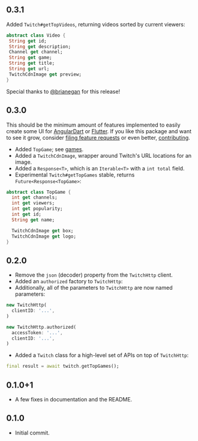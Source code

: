 ## 0.3.1

Added `Twitch#getTopVideos`, returning videos sorted by current viewers:

```dart
abstract class Video {
 String get id;
 String get description;
 Channel get channel;
 String get game;
 String get title;
 String get url;
 TwitchCdnImage get preview;
}
```

Special thanks to [@brianegan](https://github.com/brianegan) for this release!

## 0.3.0

This should be the minimum amount of features implemented to easily create some
UI for [AngularDart](https://angulardart.org) or [Flutter](https://flutter.io).
If you like this package and want to see it grow, consider
[filing feature requests][features] or even better,
[contributing][contributing].

[features]: https://github.com/matanlurey/twitch.dart/issues/new
[contributing]: https://github.com/matanlurey/twitch.dart/pulls/new

- Added `TopGame`; see [games](https://dev.twitch.tv/docs/v5/reference/games/).
- Added a `TwitchCdnImage`, wrapper around Twitch's URL locations for an image.
- Added a `Response<T>`, which is an `Iterable<T>` with a `int total` field.
- Experimental `Twitch#getTopGames` stable, returns `Future<Response<TopGame>`:

```dart
abstract class TopGame {
  int get channels;
  int get viewers;
  int get popularity;
  int get id;
  String get name;

  TwitchCdnImage get box;
  TwitchCdnImage get logo;
}
```

## 0.2.0

- Remove the `json` (decoder) property from the `TwitchHttp` client.
- Added an `authorized` factory to `TwitchHttp`:
- Additionally, all of the parameters to `TwitchHttp` are now named parameters:

```dart
new TwitchHttp(
  clientID: '...',
)

new TwitchHttp.authorized(
  accessToken: '...',
  clientID: '...',
)
```

- Added a `Twitch` class for a high-level set of APIs on top of `TwitchHttp`:

```dart
final result = await twitch.getTopGames();
```

## 0.1.0+1

- A few fixes in documentation and the README.

## 0.1.0

- Initial commit.